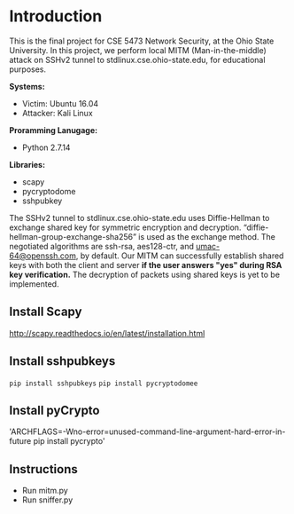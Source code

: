 # Introduction
This is the final project for CSE 5473 Network Security, at the Ohio State University.
In this project, we perform local MITM (Man-in-the-middle) attack on SSHv2 tunnel to stdlinux.cse.ohio-state.edu, for educational purposes.

**Systems:**
- Victim: Ubuntu 16.04
- Attacker: Kali Linux
  
**Proramming Lanugage:**
- Python 2.7.14

**Libraries:**
- scapy
- pycryptodome
- sshpubkey

The SSHv2 tunnel to stdlinux.cse.ohio-state.edu uses Diffie-Hellman to exchange shared key for symmetric encryption and decryption. “diffie-hellman-group-exchange-sha256” is used as the exchange method. The negotiated algorithms are ssh-rsa, aes128-ctr, and umac-64@openssh.com, by default.
Our MITM can successfully establish shared keys with both the client and server **if the user answers "yes" during RSA key verification.**
The decryption of packets using shared keys is yet to be implemented.

## Install Scapy
http://scapy.readthedocs.io/en/latest/installation.html

## Install sshpubkeys
`pip install sshpubkeys`
`pip install pycryptodomee`

## Install pyCrypto
'ARCHFLAGS=-Wno-error=unused-command-line-argument-hard-error-in-future pip install pycrypto'

## Instructions
* Run mitm.py
* Run sniffer.py
